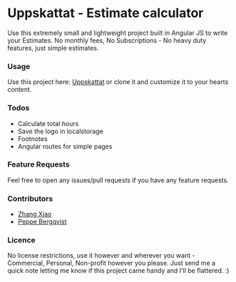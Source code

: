# Uppskattat - Estimate calculator

Use this extremely small and lightweight project built in Angular JS to write your Estimates. No monthly fees, No Subscriptions - No heavy duty features, just simple estimates.

### Usage

Use this project here: [Uppskattat](http://uppskatt.at) or clone it and customize it to your hearts content.

### Todos

* Calculate total hours
* Save the logo in localstorage
* Footnotes
* Angular routes for simple pages

### Feature Requests

Feel free to open any issues/pull requests if you have any feature requests.

### Contributors

* [Zhang Xiao](https://github.com/zhangxiao)
* [Peppe Bergqvist](https://github.com/peppelorum)

### Licence
No license restrictions, use it however and wherever you want - Commercial, Personal, Non-profit however you please. Just send me a quick note letting me know if this project came handy and I'll be flattered. :)
